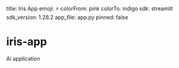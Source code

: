 title: Iris App
emoji: ⚡
colorFrom: pink
colorTo: indigo
sdk: streamlit
sdk_version: 1.28.2
app_file: app.py
pinned: false
# iris-app
Ai application
